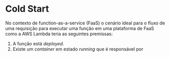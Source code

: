 # Cold Start
No contexto de function-as-a-service (FaaS) o cenário ideal para o fluxo de uma requisição para executar uma função em uma plataforma de FaaS como a AWS Lambda teria as seguintes premissas:

1. A função está *deployed*.
2. Existe um *container* em estado *running* que é responsável por 
